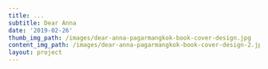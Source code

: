```yaml
---
title: ...
subtitle: Dear Anna
date: '2019-02-26'
thumb_img_path: /images/dear-anna-pagarmangkok-book-cover-design.jpg
content_img_path: /images/dear-anna-pagarmangkok-book-cover-design-2.jpg
layout: project
---
```


